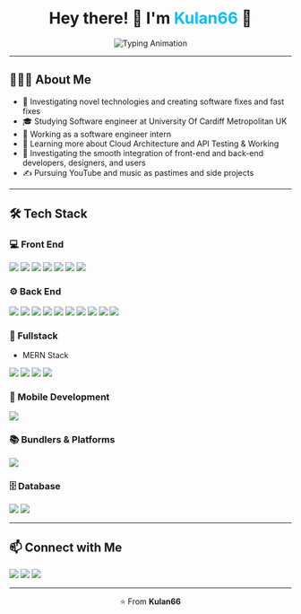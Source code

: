 <h1 align="center">Hey there! 👋 I'm <span style="color:#00BFFF;">Kulan66</span> 🚀</h1>

<p align="center">
  <img src="https://readme-typing-svg.herokuapp.com?font=Fira+Code&weight=500&size=22&duration=3000&pause=1000&center=true&vCenter=true&width=500&lines=Software+Engineer+Intern;Frontend+%7C+Backend+Developer;Tech+Explorer+%26+Cloud+Learner;Lifelong+Coder+%7C+Creative+Mind" alt="Typing Animation"/>
</p>

---

## 👨🏻‍💻 About Me

- 🤔 Investigating novel technologies and creating software fixes and fast fixes  
- 🎓 Studying Software engineer at University Of Cardiff Metropolitan UK  
- 💼 Working as a software engineer intern  
- 🌱 Learning more about Cloud Architecture and API Testing & Working  
- 💫 Investigating the smooth integration of front-end and back-end developers, designers, and users  
- ✍️ Pursuing YouTube and music as pastimes and side projects  

---

## 🛠 Tech Stack

### 💻 Front End
<p>
  <img src="https://img.shields.io/badge/TypeScript-3178C6?style=flat-square&logo=typescript&logoColor=white"/>
  <img src="https://img.shields.io/badge/JavaScript-F7DF1E?style=flat-square&logo=javascript&logoColor=black"/>
  <img src="https://img.shields.io/badge/React-61DAFB?style=flat-square&logo=react&logoColor=black"/>
  <img src="https://img.shields.io/badge/React Router-CA4245?style=flat-square&logo=reactrouter&logoColor=white"/>
  <img src="https://img.shields.io/badge/TailwindCSS-38B2AC?style=flat-square&logo=tailwind-css&logoColor=white"/>
  <img src="https://img.shields.io/badge/HTML-E34F26?style=flat-square&logo=html5&logoColor=white"/>
  <img src="https://img.shields.io/badge/CSS-1572B6?style=flat-square&logo=css3&logoColor=white"/>
</p>

### ⚙️ Back End
<p>
  <img src="https://img.shields.io/badge/JavaScript-F7DF1E?style=flat-square&logo=javascript&logoColor=black"/>
  <img src="https://img.shields.io/badge/TypeScript-3178C6?style=flat-square&logo=typescript&logoColor=white"/>
  <img src="https://img.shields.io/badge/Node.js-339933?style=flat-square&logo=node.js&logoColor=white"/>
  <img src="https://img.shields.io/badge/Express.js-000000?style=flat-square&logo=express&logoColor=white"/>
  <img src="https://img.shields.io/badge/Python-3776AB?style=flat-square&logo=python&logoColor=white"/>
  <img src="https://img.shields.io/badge/API-0052CC?style=flat-square&logo=fastapi&logoColor=white"/>
  <img src="https://img.shields.io/badge/Java-ED8B00?style=flat-square&logo=java&logoColor=white"/>
  <img src="https://img.shields.io/badge/PHP-777BB4?style=flat-square&logo=php&logoColor=white"/>
  <img src="https://img.shields.io/badge/C%23-239120?style=flat-square&logo=c-sharp&logoColor=white"/>
  <img src="https://img.shields.io/badge/C++-00599C?style=flat-square&logo=c%2B%2B&logoColor=white"/>
</p>

### 💫 Fullstack
- MERN Stack
<p>
  <img src="https://img.shields.io/badge/MongoDB-47A248?style=for-the-badge&logo=mongodb&logoColor=white"/>
  <img src="https://img.shields.io/badge/Express.js-000000?style=for-the-badge&logo=express&logoColor=white"/>
  <img src="https://img.shields.io/badge/React-61DAFB?style=for-the-badge&logo=react&logoColor=black"/>
  <img src="https://img.shields.io/badge/Node.js-339933?style=for-the-badge&logo=node.js&logoColor=white"/>
</p>

### 📱 Mobile Development
<p>
  <img src="https://img.shields.io/badge/Android Studio-3DDC84?style=for-the-badge&logo=android-studio&logoColor=white"/> 
</p> 

### 📚 Bundlers & Platforms
<p>
  <img src="https://img.shields.io/badge/Vite-646CFF?style=for-the-badge&logo=vite&logoColor=white"/>
</p>

### 🗄️ Database
<p>
  <img src="https://img.shields.io/badge/MongoDB-47A248?style=flat-square&logo=mongodb&logoColor=white"/>
  <img src="https://img.shields.io/badge/SQL-4479A1?style=flat-square&logo=mysql&logoColor=white"/>
</p>

---

## 📫 Connect with Me
<p>
  <a href="https://github.com/Kulan66"><img src="https://img.shields.io/badge/GitHub-Kulan66-181717?style=flat-square&logo=github&logoColor=white"/></a>
  <a href="mailto:kulanthamuditha66@gmail.com"><img src="https://img.shields.io/badge/Gmail-kulanthamuditha66@gmail.com-D14836?style=flat-square&logo=gmail&logoColor=white"/></a>
  <a href="https://www.linkedin.com/in/kulan-thamuditha-6b17672a7"><img src="https://img.shields.io/badge/LinkedIn-Kulan66-0077B5?style=for-the-badge&logo=linkedin&logoColor=white"/></a>
</p>

---

<p align="center">
  ⭐️ From <strong>Kulan66</strong>
</p>
